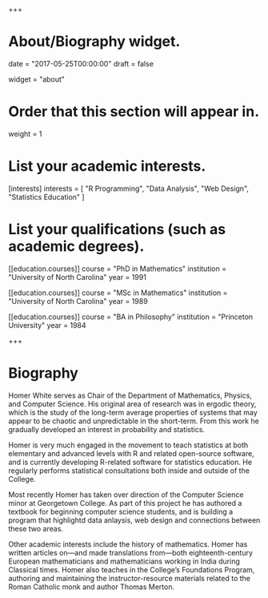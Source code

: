 +++
# About/Biography widget.

date = "2017-05-25T00:00:00"
draft = false

widget = "about"

# Order that this section will appear in.
weight = 1

# List your academic interests.
[interests]
  interests = [
    "R Programming",
    "Data Analysis",
    "Web Design",
    "Statistics Education"
  ]

# List your qualifications (such as academic degrees).
[[education.courses]]
  course = "PhD in Mathematics"
  institution = "University of North Carolina"
  year = 1991

[[education.courses]]
  course = "MSc in Mathematics"
  institution = "University of North Carolina"
  year = 1989

[[education.courses]]
  course = "BA in Philosophy"
  institution = "Princeton University"
  year = 1984
 
+++

# Biography

Homer White serves as Chair of the Department of Mathematics, Physics, and Computer Science.  His original area of research was in ergodic theory, which is the study of the long-term average properties of systems that may appear to be chaotic and unpredictable in the short-term. From this work he gradually developed an interest in probability and statistics.

Homer is very much engaged in the movement to teach statistics at both elementary and advanced levels with R and related open-source software, and is currently developing R-related software for statistics education. He regularly performs statistical consultations both inside and outside of the College.

Most recently Homer has taken over direction of the Computer Science minor at Georgetown College.  As part of this project he has authored a textbook for beginning computer science students, and is building a program that highlightd data anlaysis, web design and connections between these two areas.

Other academic interests include the history of mathematics.  Homer has written articles on—and made translations from—both eighteenth-century European mathematicians and mathematicians working in India during Classical times. Homer also teaches in the College’s Foundations Program, authoring and maintaining the instructor-resource materials related to the Roman Catholic monk and author Thomas Merton.
